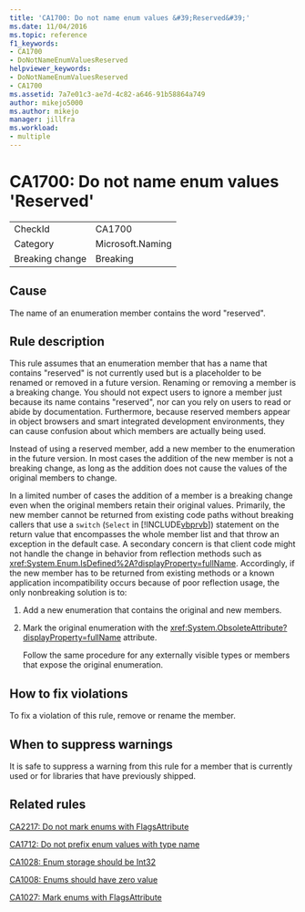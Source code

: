 ```yaml
---
title: 'CA1700: Do not name enum values &#39;Reserved&#39;'
ms.date: 11/04/2016
ms.topic: reference
f1_keywords:
- CA1700
- DoNotNameEnumValuesReserved
helpviewer_keywords:
- DoNotNameEnumValuesReserved
- CA1700
ms.assetid: 7a7e01c3-ae7d-4c82-a646-91b58864a749
author: mikejo5000
ms.author: mikejo
manager: jillfra
ms.workload:
- multiple
---
```

# CA1700: Do not name enum values &#39;Reserved&#39;

|||
|-|-|
|CheckId|CA1700|
|Category|Microsoft.Naming|
|Breaking change|Breaking|

## Cause

The name of an enumeration member contains the word "reserved".

## Rule description

This rule assumes that an enumeration member that has a name that contains "reserved" is not currently used but is a placeholder to be renamed or removed in a future version. Renaming or removing a member is a breaking change. You should not expect users to ignore a member just because its name contains "reserved", nor can you rely on users to read or abide by documentation. Furthermore, because reserved members appear in object browsers and smart integrated development environments, they can cause confusion about which members are actually being used.

Instead of using a reserved member, add a new member to the enumeration in the future version. In most cases the addition of the new member is not a breaking change, as long as the addition does not cause the values of the original members to change.

In a limited number of cases the addition of a member is a breaking change even when the original members retain their original values. Primarily, the new member cannot be returned from existing code paths without breaking callers that use a `switch` (`Select` in [!INCLUDE[vbprvb](../code-quality/includes/vbprvb_md.md)]) statement on the return value that encompasses the whole member list and that throw an exception in the default case. A secondary concern is that client code might not handle the change in behavior from reflection methods such as <xref:System.Enum.IsDefined%2A?displayProperty=fullName>. Accordingly, if the new member has to be returned from existing methods or a known application incompatibility occurs because of poor reflection usage, the only nonbreaking solution is to:

1. Add a new enumeration that contains the original and new members.

2. Mark the original enumeration with the <xref:System.ObsoleteAttribute?displayProperty=fullName> attribute.

   Follow the same procedure for any externally visible types or members that expose the original enumeration.

## How to fix violations

To fix a violation of this rule, remove or rename the member.

## When to suppress warnings

It is safe to suppress a warning from this rule for a member that is currently used or for libraries that have previously shipped.

## Related rules

[CA2217: Do not mark enums with FlagsAttribute](../code-quality/ca2217.md)

[CA1712: Do not prefix enum values with type name](../code-quality/ca1712.md)

[CA1028: Enum storage should be Int32](../code-quality/ca1028.md)

[CA1008: Enums should have zero value](../code-quality/ca1008.md)

[CA1027: Mark enums with FlagsAttribute](../code-quality/ca1027.md)
